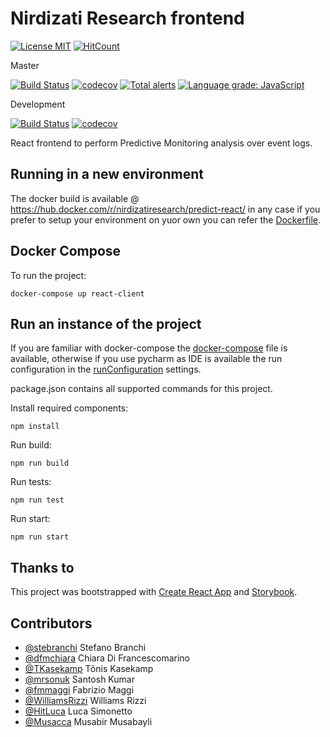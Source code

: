 # Nirdizati Research frontend

[![License MIT](https://img.shields.io/badge/license-MIT-blue.svg)](https://opensource.org/licenses/MIT)
[![HitCount](http://hits.dwyl.io/nirdizati-research/predict-react.svg)](http://hits.dwyl.io/nirdizati-research/predict-react)

Master

[![Build Status](https://travis-ci.org/nirdizati-research/predict-react.svg?branch=master)](https://travis-ci.org/nirdizati-research/predict-react)
[![codecov](https://codecov.io/gh/nirdizati-research/predict-react/branch/master/graph/badge.svg)](https://codecov.io/gh/nirdizati-research/predict-react)
[![Total alerts](https://img.shields.io/lgtm/alerts/g/nirdizati-research/predict-react.svg?logo=lgtm&logoWidth=18)](https://lgtm.com/projects/g/nirdizati-research/predict-react/alerts/)
[![Language grade: JavaScript](https://img.shields.io/lgtm/grade/javascript/g/nirdizati-research/predict-react.svg?logo=lgtm&logoWidth=18)](https://lgtm.com/projects/g/nirdizati-research/predict-react/context:javascript)

Development

[![Build Status](https://travis-ci.org/nirdizati-research/predict-react.svg?branch=development)](https://travis-ci.org/nirdizati-research/predict-react)
[![codecov](https://codecov.io/gh/nirdizati-research/predict-react/branch/development/graph/badge.svg)](https://codecov.io/gh/nirdizati-research/predict-react)

React frontend to perform Predictive Monitoring analysis over event logs.

## Running in a new environment
The docker build is available @ https://hub.docker.com/r/nirdizatiresearch/predict-react/ in any case if you prefer to setup your environment on yuor own you can refer the [Dockerfile](Dockerfile).

## Docker Compose
To run the project:
```commandline
docker-compose up react-client
```

## Run an instance of the project
If you are familiar with docker-compose the [docker-compose](docker-compose.yml) file is available, otherwise if you use pycharm as IDE is available the run configuration in the [runConfiguration](.idea/runConfiguration) settings.

package.json contains all supported commands for this project.

Install required components:
```commandline
npm install
```

Run build:
```commandline
npm run build
```

Run tests:
```
npm run test
```

Run start:
```commandline
npm run start
```

## Thanks to
This project was bootstrapped with [Create React App](https://github.com/facebookincubator/create-react-app) and [Storybook](https://github.com/storybooks/storybook).

## Contributors
- [@stebranchi](https://github.com/stebranchi) Stefano Branchi
- [@dfmchiara](https://github.com/dfmchiara) Chiara Di Francescomarino 
- [@TKasekamp](https://github.com/TKasekamp) Tõnis Kasekamp 
- [@mrsonuk](https://github.com/mrsonuk) Santosh Kumar
- [@fmmaggi](https://github.com/fmmaggi) Fabrizio Maggi
- [@WilliamsRizzi](https://github.com/WilliamsRizzi) Williams Rizzi
- [@HitLuca](https://github.com/HitLuca) Luca Simonetto
- [@Musacca](https://github.com/Musacca) Musabir Musabayli

